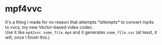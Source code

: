 # mpf4vvc

It's a thing I made for no reason that attempts *\*attempts\** to convert mp4s to vvcs, my new Vector-based video codec.<br>
Use it like `mp42vvc some_file.mp4` and it generates `some_file.vvc` (at least, it will, once I finish this.)